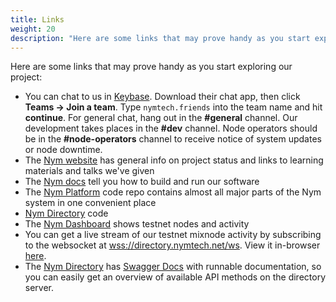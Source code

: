 ```yaml
---
title: Links
weight: 20
description: "Here are some links that may prove handy as you start exploring Nym, and the Nym community."
---
```


Here are some links that may prove handy as you start exploring our project:

* You can chat to us in [Keybase](https://keybase.io). Download their chat app, then click **Teams -> Join a team**. Type `nymtech.friends` into the team name and hit **continue**. For general chat, hang out in the **#general** channel. Our development takes places in the **#dev** channel. Node operators should be in the **#node-operators** channel to receive notice of system updates or node downtime.
* The [Nym website](https://nymtech.net) has general info on project status and links to learning materials and talks we've given
* The [Nym docs](https://nymtech.net/docs) tell you how to build and run our software
* The [Nym Platform](https://github.com/nymtech/nym) code repo contains almost all major parts of the Nym system in one convenient place
* [Nym Directory](https://github.com/nymtech/nym-directory) code
* The [Nym Dashboard](https://dashboard.nymtech.net) shows testnet nodes and activity
* You can get a live stream of our testnet mixnode activity by subscribing to the websocket at [wss://directory.nymtech.net/ws](wss://directory.nymtech.net/ws). View it in-browser [here](https://directory.nymtech.net).
* The [Nym Directory](https://github.com/nymtech/nym-directory) has [Swagger Docs](https://directory.nymtech.net/swagger/index.html) with runnable documentation, so you can easily get an overview of available API methods on the directory server.
